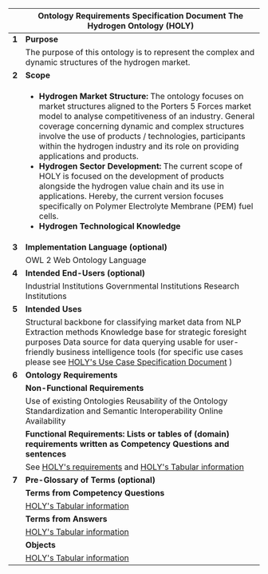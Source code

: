 | |**Ontology Requirements Specification Document The Hydrogen Ontology (HOLY)**  |
|--------|-----------------------------------------------------------------------------------|
| **1**  | **Purpose**                             |
|        | The purpose of this ontology is to represent the complex and dynamic structures of the hydrogen market.        |
| **2**  | **Scope**                               |
|        |  <ul> <li> **Hydrogen Market Structure:** The ontology focuses on market structures aligned to the Porters 5 Forces market model to analyse competitiveness of an industry. General coverage concerning dynamic and complex structures involve the use of products / technologies, participants within the hydrogen industry and its role on providing applications and products. </li><li> **Hydrogen Sector Development:** The current scope of HOLY is focused on the development of products alongside the hydrogen value chain and its use in applications. Hereby, the current version focuses specifically on Polymer Electrolyte Membrane (PEM) fuel cells. </li> <li> **Hydrogen Technological Knowledge** </li> </ul> |
| **3**  | **Implementation Language (optional)**                                                                         |
|        | OWL 2 Web Ontology Language                                                       |
| **4**  | **Intended End-Users (optional)**                                                                              |
|        | Industrial Institutions Governmental Institutions Research Institutions                                        |
| **5**  | **Intended Uses**                       |
|        | Structural backbone for classifying market data from NLP Extraction methods Knowledge base for strategic foresight purposes Data source for data querying usable for user-friendly business intelligence tools (for specific use cases please see  [HOLY's Use Case Specification Document](./Use_Case_Specification.md) )                                      |
| **6**  | **Ontology Requirements**               |
|        | **Non-Functional Requirements**         |
|        | Use of existing Ontologies  Reusability of the Ontology Standardization and Semantic Interoperability Online Availability                                                             |
|        | **Functional Requirements: Lists or tables of (domain) requirements written as Competency Questions and sentences**                                                                   |
|        | See [HOLY's requirements](Ontology_requirements.md) and [HOLY's Tabular information](Tabular_Information.md)                     |
| **7**  | **Pre-Glossary of Terms (optional)**                                                                           |
|        | **Terms from Competency Questions**                                                                            |
|        | [HOLY's Tabular information](Tabular_Information.md)                                          |
|        | **Terms from Answers**                  |
|        | [HOLY's Tabular information](Tabular_Information.md)                                         |
|        | **Objects**                             |
|        | [HOLY's Tabular information](Tabular_Information.md)                                          |
